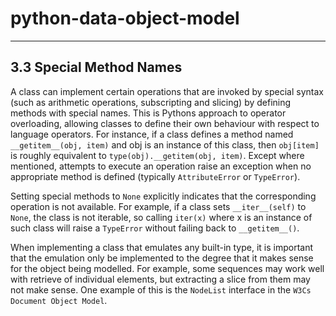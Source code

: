 # python-data-object-model

-----

## 3.3 Special Method Names

A class can implement certain operations that are invoked by special syntax (such as arithmetic operations, subscripting 
and slicing) by defining methods with special names.  This is Pythons approach to operator overloading, allowing classes
to define their own behaviour with respect to language operators.  For instance, if a class defines a method named 
`__getitem__(obj, item)` and obj is an instance of this class, then `obj[item]` is roughly equivalent to 
`type(obj).__getitem(obj, item)`.  Except where mentioned, attempts to execute an operation raise an exception
when no appropriate method is defined (typically `AttributeError` or `TypeError`).

Setting special methods to `None` explicitly indicates that the corresponding operation is not available.  For example,
if a class sets `__iter__(self)` to `None`, the class is not iterable, so calling `iter(x)` where x is an instance of
such class will raise a `TypeError` without failing back to `__getitem__()`.

When implementing a class that emulates any built-in type, it is important that the emulation only be implemented to
the degree that it makes sense for the object being modelled.  For example, some sequences may work well with retrieve 
of individual elements, but extracting a slice from them may not make sense.  One example of this is the `NodeList`
interface in the `W3Cs Document Object Model`.